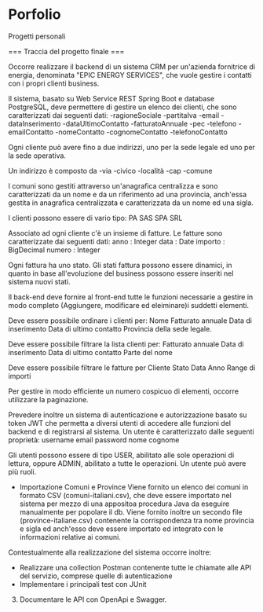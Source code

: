 # Porfolio
Progetti personali 

=== Traccia del progetto finale ===

Occorre realizzare il backend di un sistema CRM per un'azienda fornitrice di energia, denominata "EPIC ENERGY SERVICES", che vuole gestire i contatti con i propri clienti business.

Il sistema, basato su Web Service REST Spring Boot e database PostgreSQL, deve permettere di gestire un elenco dei clienti, che sono caratterizzati dai seguenti dati:
-ragioneSociale
-partitaIva
-email
-dataInserimento
-dataUltimoContatto
-fatturatoAnnuale
-pec
-telefono
-emailContatto
-nomeContatto
-cognomeContatto
-telefonoContatto

Ogni cliente può avere fino a due indirizzi, uno per la sede legale ed uno per la sede operativa.

Un indirizzo è composto da 
-via
-civico
-località
-cap
-comune 

I comuni sono gestiti attraverso un'anagrafica centralizza e sono caratterizzati da un nome e da un riferimento ad una provincia, anch'essa gestita in anagrafica centralizzata e caratterizzata da un nome ed una sigla. 


I clienti possono essere di vario tipo:
PA
SAS
SPA
SRL

Associato ad ogni cliente c'è un insieme di fatture. Le fatture sono caratterizzate dai seguenti dati:
anno : Integer
data : Date
importo : BigDecimal
numero : Integer

Ogni fattura ha uno stato. Gli stati fattura possono essere dinamici, in quanto in base all'evoluzione del business possono essere inseriti nel sistema nuovi stati.

Il back-end deve fornire al front-end tutte le funzioni necessarie a gestire in modo completo (Aggiungere, modificare ed eleiminare)i suddetti elementi.

Deve essere possibile ordinare i clienti per:
Nome
Fatturato annuale
Data di inserimento
Data di ultimo contatto
Provincia della sede legale.

Deve essere possibile filtrare la lista clienti per:
Fatturato annuale
Data di inserimento
Data di ultimo contatto
Parte del nome


Deve essere possibile filtrare le fatture per
Cliente
Stato
Data
Anno
Range di importi

Per gestire in modo efficiente un numero cospicuo di elementi, occorre utilizzare la paginazione.

Prevedere inoltre un sistema di autenticazione e autorizzazione basato su token JWT che permetta a diversi utenti di accedere alle funzioni del backend e di registrarsi al sistema. Un utente è caratterizzato dalle seguenti proprietà:
username
email
password
nome
cognome

Gli utenti possono essere di tipo USER, abilitato alle sole operazioni di lettura, oppure ADMIN, abilitato a tutte le operazioni. Un utente può avere più ruoli.

* Importazione Comuni e Province
Viene fornito un elenco dei comuni in formato CSV (comuni-italiani.csv), che deve essere importato nel sistema per mezzo di una appositoa procedura Java da eseguire manualmente per popolare il db. Viene fornito inoltre un secondo file (province-italiane.csv) contenente la corrispondenza tra nome provincia e sigla ed anch'esso deve essere importato ed integrato con le informazioni relative ai comuni.

Contestualmente alla realizzazione del sistema occorre inoltre:
- Realizzare una collection Postman contenente tutte le chiamate alle API del servizio, comprese quelle di autenticazione
- Implementare i principali test con JUnit

3. Documentare le API con OpenApi e Swagger. 
